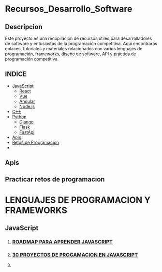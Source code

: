 # Recursos_Desarrollo_Software
## Descripcion
Este proyecto es una recopilación de recursos útiles para desarrolladores de software y entusiastas de la programación competitiva. Aquí encontrarás enlaces, tutoriales y materiales relacionados con varios lenguajes de programación, frameworks, diseño de software, API y práctica de programación competitiva.

## INDICE

  * [JavaScript]()
    - [React]()
    - [Vue]()
    - [Angular]()
    - [Node.js]()
  * [C++]()
  * [Python]()
    - [Django]()
    - [Flask]()
    - [FastApi]()
  * [Apis]()
  * [Retos de Programacion]()
  * 
## Apis

## Practicar retos de programacion


# LENGUAJES DE PROGRAMACION Y FRAMEWORKS
## JavaScript

1. ### [ROADMAP PARA APRENDER JAVASCRIPT](https://roadmap.sh/javascript)
2. ### [30 PROYECTOS DE PROGAMACION EN JAVASCRIPT](https://github.com/Asabeneh/30-Days-Of-JavaScript)
3. 



